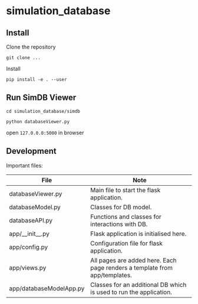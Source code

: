 # simulation_database

## Install
Clone the repository

```
git clone ...
```

Install
```
pip install -e . --user
```

## Run SimDB Viewer

```
cd simulation_database/simdb

python databaseViewer.py
```

open `127.0.0.0:5000` in browser

## Development
Important files:

File | Note 
--- | --- 
databaseViewer.py | Main file to start the flask application.
databaseModel.py | Classes for DB model.
databaseAPI.py | Functions and classes for interactions with DB.
app/\_\_init\_\_.py | Flask application is initialised here.
app/config.py | Configuration file for flask application.
app/views.py | All pages are added here. Each page renders a template from app/templates.
app/databaseModelApp.py | Classes for an additional DB which is used to run the application.

